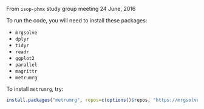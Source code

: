 From `isop-phmx` study group meeting 24 June, 2016

To run the code, you will need to install these packages:


- `mrgsolve`
- `dplyr`
- `tidyr`
- `readr`
- `ggplot2`
- `parallel`
- `magrittr`
- `metrumrg`

To install `metrumrg`, try:
```r
install.packages("metrumrg", repos=c(options()$repos, "https://mrgsolve.github.io/pkg"), type="source")
```
